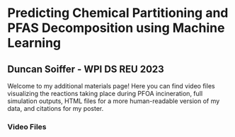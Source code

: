 # Predicting Chemical Partitioning and PFAS Decomposition using Machine Learning
## Duncan Soiffer - WPI DS REU 2023

Welcome to my additional materials page! Here you can find video files visualizing the reactions taking place during PFOA incineration, full simulation outputs, HTML files for a more human-readable version of my data, and citations for my poster.

### Video Files


